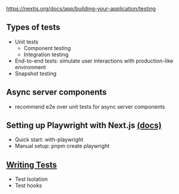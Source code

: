 https://nextjs.org/docs/app/building-your-application/testing

## Types of tests

- Unit tests
    - Component testing
    - Integration testing
- End-to-end tests: simulate user interactions with production-like environment
- Snapshot testing

## Async server components

- recommend e2e over unit tests for async server components


## Setting up Playwright with Next.js [(docs)](https://nextjs.org/docs/app/building-your-application/testing/playwright)

- Quick start: with-playwright
- Manual setup: pnpm create playwright

## [Writing Tests](https://playwright.dev/docs/writing-tests)

- Test Isolation
- Test hooks
